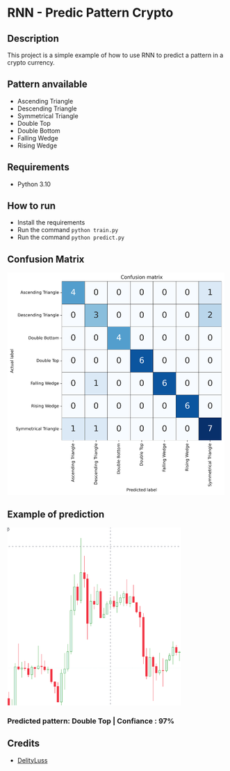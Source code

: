 # RNN - Predic Pattern Crypto

## Description
This project is a simple example of how to use RNN to predict a pattern in a crypto currency.

## Pattern anvailable
- Ascending Triangle
- Descending Triangle
- Symmetrical Triangle
- Double Top
- Double Bottom
- Falling Wedge
- Rising Wedge

## Requirements
- Python 3.10

## How to run
- Install the requirements
- Run the command `python train.py`
- Run the command `python predict.py`

## Confusion Matrix

<img src="images/confusion.png" width="500">


## Example of prediction

<img src="images/image.png" width="400">

### Predicted pattern: Double Top | Confiance : 97%

## Credits

- [DelityLuss]("https://github.com/DelityLuss")


 

